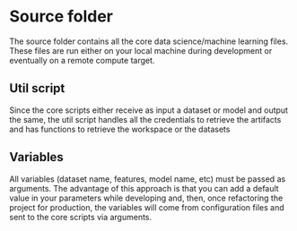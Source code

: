 # Source folder

The source folder contains all the core data science/machine learning files. These files are run either on your local machine during development or eventually on a remote compute target.

## Util script

Since the core scripts either receive as input a dataset or model and output the same, the util script handles all the credentials to retrieve the artifacts and has functions to retrieve the workspace or the datasets

## Variables

All variables (dataset name, features, model name, etc) must be passed as arguments. The advantage of this approach is that you can add a default value in your parameters while developing and, then, once refactoring the project for production, the variables will come from configuration files and sent to the core scripts via arguments.
